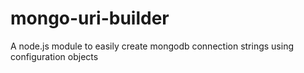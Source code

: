 # mongo-uri-builder
A node.js module to easily create mongodb connection strings using configuration objects
